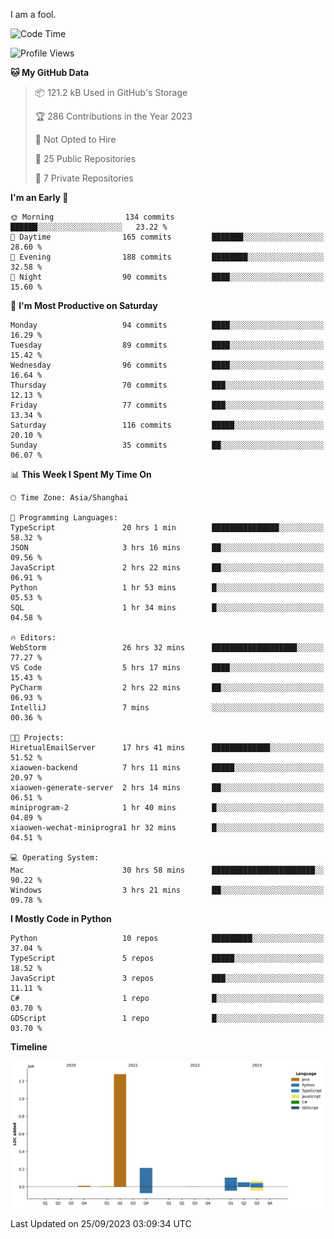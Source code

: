 I am a fool.

<!--START_SECTION:waka-->
![Code Time](http://img.shields.io/badge/Code%20Time-737%20hrs%2015%20mins-blue)

![Profile Views](http://img.shields.io/badge/Profile%20Views-1-blue)

**🐱 My GitHub Data** 

> 📦 121.2 kB Used in GitHub's Storage 
 > 
> 🏆 286 Contributions in the Year 2023
 > 
> 🚫 Not Opted to Hire
 > 
> 📜 25 Public Repositories 
 > 
> 🔑 7 Private Repositories 
 > 
**I'm an Early 🐤** 

```text
🌞 Morning                134 commits         ██████░░░░░░░░░░░░░░░░░░░   23.22 % 
🌆 Daytime                165 commits         ███████░░░░░░░░░░░░░░░░░░   28.60 % 
🌃 Evening                188 commits         ████████░░░░░░░░░░░░░░░░░   32.58 % 
🌙 Night                  90 commits          ████░░░░░░░░░░░░░░░░░░░░░   15.60 % 
```
📅 **I'm Most Productive on Saturday** 

```text
Monday                   94 commits          ████░░░░░░░░░░░░░░░░░░░░░   16.29 % 
Tuesday                  89 commits          ████░░░░░░░░░░░░░░░░░░░░░   15.42 % 
Wednesday                96 commits          ████░░░░░░░░░░░░░░░░░░░░░   16.64 % 
Thursday                 70 commits          ███░░░░░░░░░░░░░░░░░░░░░░   12.13 % 
Friday                   77 commits          ███░░░░░░░░░░░░░░░░░░░░░░   13.34 % 
Saturday                 116 commits         █████░░░░░░░░░░░░░░░░░░░░   20.10 % 
Sunday                   35 commits          ██░░░░░░░░░░░░░░░░░░░░░░░   06.07 % 
```


📊 **This Week I Spent My Time On** 

```text
🕑︎ Time Zone: Asia/Shanghai

💬 Programming Languages: 
TypeScript               20 hrs 1 min        ███████████████░░░░░░░░░░   58.32 % 
JSON                     3 hrs 16 mins       ██░░░░░░░░░░░░░░░░░░░░░░░   09.56 % 
JavaScript               2 hrs 22 mins       ██░░░░░░░░░░░░░░░░░░░░░░░   06.91 % 
Python                   1 hr 53 mins        █░░░░░░░░░░░░░░░░░░░░░░░░   05.53 % 
SQL                      1 hr 34 mins        █░░░░░░░░░░░░░░░░░░░░░░░░   04.58 % 

🔥 Editors: 
WebStorm                 26 hrs 32 mins      ███████████████████░░░░░░   77.27 % 
VS Code                  5 hrs 17 mins       ████░░░░░░░░░░░░░░░░░░░░░   15.43 % 
PyCharm                  2 hrs 22 mins       ██░░░░░░░░░░░░░░░░░░░░░░░   06.93 % 
IntelliJ                 7 mins              ░░░░░░░░░░░░░░░░░░░░░░░░░   00.36 % 

🐱‍💻 Projects: 
HiretualEmailServer      17 hrs 41 mins      █████████████░░░░░░░░░░░░   51.52 % 
xiaowen-backend          7 hrs 11 mins       █████░░░░░░░░░░░░░░░░░░░░   20.97 % 
xiaowen-generate-server  2 hrs 14 mins       ██░░░░░░░░░░░░░░░░░░░░░░░   06.51 % 
miniprogram-2            1 hr 40 mins        █░░░░░░░░░░░░░░░░░░░░░░░░   04.89 % 
xiaowen-wechat-miniprogra1 hr 32 mins        █░░░░░░░░░░░░░░░░░░░░░░░░   04.51 % 

💻 Operating System: 
Mac                      30 hrs 58 mins      ███████████████████████░░   90.22 % 
Windows                  3 hrs 21 mins       ██░░░░░░░░░░░░░░░░░░░░░░░   09.78 % 
```

**I Mostly Code in Python** 

```text
Python                   10 repos            █████████░░░░░░░░░░░░░░░░   37.04 % 
TypeScript               5 repos             █████░░░░░░░░░░░░░░░░░░░░   18.52 % 
JavaScript               3 repos             ███░░░░░░░░░░░░░░░░░░░░░░   11.11 % 
C#                       1 repo              █░░░░░░░░░░░░░░░░░░░░░░░░   03.70 % 
GDScript                 1 repo              █░░░░░░░░░░░░░░░░░░░░░░░░   03.70 % 
```



**Timeline**

![Lines of Code chart](https://raw.githubusercontent.com/VeejaLiu/VeejaLiu/master/assets/bar_graph.png)


 Last Updated on 25/09/2023 03:09:34 UTC
<!--END_SECTION:waka-->
